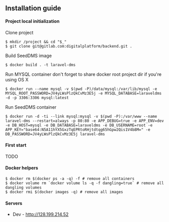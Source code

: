 Installation guide
---------------------
#### Project local initialization

Clone project

    $ mkdir /project && cd "$_"
    $ git clone git@gitlab.com:digitalplatform/backend.git .
    
Build SeedDMS image

    $ docker build . -t laravel-dms
    
Run MYSQL container don't forget to share docker root project dir if you're using OS X 

    $ docker run --name mysql -v $(pwd -P)/data/mysql:/var/lib/mysql -e MYSQL_ROOT_PASSWORD=JV4yLWsPlzQkCvMz3E5j -e MYSQL_DATABASE=laraveldms -d -p 3306:3306 mysql:latest

Run SeedDMS container

    $ docker run -d -ti --link mysql:mysql -v $(pwd -P):/var/www --name laravel-dms --restart=always -p 80:80 -e APP_DEBUG=true -e APP_ENV=dev -e DB_HOST=mysql -e DB_DATABASE=laraveldms -e DB_USERNAME=root -e APP_KEY="base64:N5A11hYX5GxzTqEPRtoRHjtdtqg65hGpw2Qis1V4b8M=" -e DB_PASSWORD=JV4yLWsPlzQkCvMz3E5j laravel-dms
    
#### First start
   
 TODO
   
#### Docker helpers 

    $ docker rm $(docker ps -a -q) -f # remove all containers
    $ docker volume rm `docker volume ls -q -f dangling=true` # remove all dangling volumes
    $ docker rmi $(docker images -q) # remove all images
    
#### Servers

* Dev - http://128.199.214.52